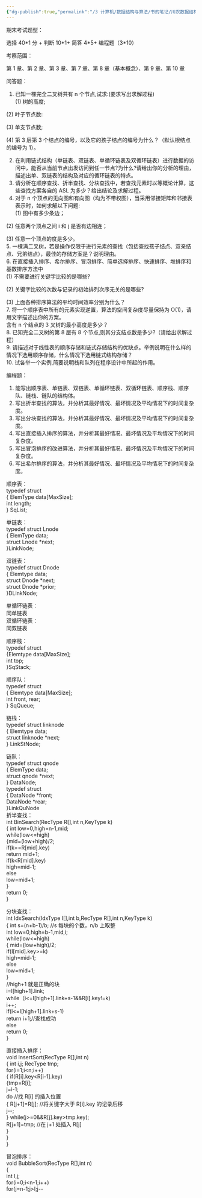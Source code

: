 ```yaml
---
{"dg-publish":true,"permalink":"/3 计算机/数据结构与算法/书的笔记/川农数据结构/复习纲要/","title":"复习纲要"}
---
```



期末考试题型：

选择 40\*1 分 + 判断 10\*1+ 简答 4\*5+ 编程题（3\*10）

考察范围：

第 1 章、第 2 章、第 3 章、第 7 章、第 8 章（基本概念）、第 9 章、第 10 章

问答题：
1.  已知一棵完全二叉树共有 n 个节点,试求:(要求写出求解过程)  
(1) 树的高度;

(2) 叶子节点数:

(3) 单支节点数;

\(4\) 第 3 层第 3 个结点的编号，以及它的孩子结点的编号为什么？（默认根结点的编号为 1）。

2.  在利用链式结构（单链表、双链表、单循环链表及双循环链表）进行数据的访问中，能否从当前节点出发访问到任一节点?为什么?请给出你的分析的理由，描述出单、双链表的结构及对应的循环链表的特点。
3.  请分析在顺序查找、折半查找、分块查找中，若查找元素时以等概论计算，这些查找方案各自的 ASL 为多少？给出结论及求解过程。
4.  对于 n 个顶点的无向图和有向图（均为不带权图），当采用邻接矩阵和邻接表表示时，如何求解以下问题:  
(1) 图中有多少条边；

(2) 任意两个顶点之间 i 和 j 是否有边相连；

(3) 任意一个顶点的度是多少。  
5.  一棵满二叉树，若是操作仅限于进行元素的查找（包括查找孩子结点、双亲结点、兄弟结点），最佳的存储方案是？说明理由。  
6.  在直接插入排序、希尔排序、冒泡排序、简单选择排序、快速排序、堆排序和基数排序方法中  
(1) 不需要进行关键字比较的是哪些?

(2) 关键字比较的次数与记录的初始排列次序无关的是哪些?

(3) 上面各种排序算法的平均时间效率分别为什么？  
7.  将一个顺序表中所有的元素实现逆置，算法的空间复杂度尽量保持为 O(1)，请用文字描述出你的方案。  
含有 n 个结点的 3 叉树的最小高度是多少？  
8.  已知完全二叉树的第 8 层有 8 个节点,则其分支结点数是多少?（请给出求解过程）  
9.  请描述对于线性表的顺序存储和链式存储结构的优缺点。举例说明在什么样的情况下选用顺序存储，什么情况下选用链式结构存储？  
10. 试各举一个实例,简要说明栈和队列在程序设计中所起的作用。

编程题：
1.  能写出顺序表、单链表、双链表、单循环链表、双循环链表、顺序栈、顺序队、链栈、链队的结构体。
2.  写出折半查找的算法，并分析其最好情况、最坏情况及平均情况下的时间复杂度。
3.  写出分块查找的算法，并分析其最好情况、最坏情况及平均情况下的时间复杂度。
4.  写出直接插入排序的算法，并分析其最好情况、最坏情况及平均情况下的时间复杂度。
5.  写出冒泡排序的改进算法，并分析其最好情况、最坏情况及平均情况下的时间复杂度。
6.  写出希尔排序的算法，并分析其最好情况、最坏情况及平均情况下的时间复杂度。

顺序表：  
typedef struct  
{ ElemType data\[MaxSize\];  
int length;  
} SqList;

单链表：  
typedef struct Lnode  
{ ElemType data;  
struct Lnode \*next;  
}LinkNode;

双链表：  
typedef struct Dnode  
{ Elemtype data;  
struct Dnode \*next;  
struct Dnode \*prior;  
}DLinkNode;

单循环链表：  
同单链表  
双循环链表：  
同双链表

顺序栈：  
typedef struct  
{Elemtype data\[MaxSize\];  
int top;  
}SqStack;

顺序队：  
typedef struct  
{ Elemtype data\[MaxSize\];  
int front, rear;  
} SqQueue;

链栈：  
typedef struct linknode  
{ Elemtype data;  
struct linknode \*next;  
} LinkStNode;

链队：  
typedef struct qnode  
{ ElemType data;  
struct qnode \*next;  
} DataNode;  
typedef struct  
{ DataNode \*front;  
DataNode \*rear;  
}LinkQuNode  
折半查找：  
int BinSearch(RecType R\[\],int n,KeyType k)  
{ int low=0,high=n-1,mid;  
while(low\<=high)  
{mid=(low+high)/2;  
if(k==R\[mid\].key)  
return mid+1;  
if(k\<R\[mid\].key)  
high=mid-1;  
else  
low=mid+1;  
}  
return 0;  
}

分块查找：  
int IdxSearch(IdxType I\[\],int b,RecType R\[\],int n,KeyType k)  
{ int s=(n+b-1)/b; //s 每块的个数，n/b 上取整  
int low=0,high=b-1,mid,i;  
while(low\<=high)  
{ mid=(low+high)/2;  
if(I\[mid\].key\>=k)  
high=mid-1;  
else  
low=mid+1;  
}  
//high+1 就是正确的块  
i=I\[high+1\].link;  
while（i\<=I\[high+1\].link+s-1&&R\[i\].key!=k)  
i++;  
if(i\<=I\[high+1\].link+s-1)  
return i+1;//查找成功  
else  
return 0;  
}

直接插入排序：  
void InsertSort(RecType R\[\],int n)  
{ int i,j; RecType tmp;  
for(i=1;i\<n;i++)  
{ if(R\[i\].key\<R\[i-1\].key)  
{tmp=R\[i\];  
j=i-1;  
do //找 R\[i\] 的插入位置  
{ R\[j+1\]=R\[j\]; //将关键字大于 R\[i\].key 的记录后移  
j--;  
} while(j\>=0&&R\[j\].key\>tmp.key);  
R\[j+1\]=tmp; //在 j+1 处插入 R\[j\]  
}  
}  
}

冒泡排序：  
void BubbleSort(RecType R\[\],int n)  
{  
int I,j;  
for(i=0;i\<n-1;i++)  
for(j=n-1;j\>I;j--